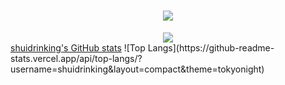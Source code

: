 <h1 align="center"> <img src="https://readme-typing-svg.herokuapp.com/?lines=欢迎，欢迎，还是xx的欢迎!&center=true&size=27"></h1>
<div align="center"> <img src="https://github-profile-trophy.vercel.app/?username=shuidrinking" /> </div>
<a href="https://github-readme-stats.vercel.app/api?username=shuidrinking&theme=ambient_gradient&show_icons=true">shuidrinking's GitHub stats</a>
![Top Langs](https://github-readme-stats.vercel.app/api/top-langs/?username=shuidrinking&layout=compact&theme=tokyonight)
